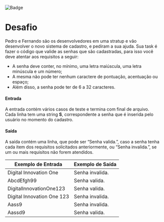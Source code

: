 ![Badge](https://img.shields.io/badge/Desafio-Senha-blue?style=for-the-badge&logo=ghost)
# Desafio
Pedro e Fernando são os desenvolvedores em uma stratup e vão desenvolver o novo sistema de cadastro, e pediram a sua ajuda. Sua task é fazer o código que valide as senhas que são cadastradas, para isso você deve atentar aos requisitos a seguir:
* A senha deve conter, no mínimo, uma letra maiúscula, uma letra minúscula e um número;
* A mesma não pode ter nenhum caractere de pontuação, acentuação ou espaço;
* Além disso, a senha pode ter de 6 a 32 caracteres.

#### Entrada
A entrada contém vários casos de teste e termina com final de arquivo. Cada linha tem uma string __S__, correspondente a senha que é inserida pelo usuário no momento do cadastro.

#### Saída
A saída contém uma linha, que pode ser “Senha valida.”, caso a senha tenha cada item dos requisitos solicitados anteriormente, ou “Senha invalida.”, se um ou mais requisitos não forem atendidos.

| Exemplo de Entrada | Exemplo de Saída |
| --- | ----------- |
| Digital Innovation One | Senha invalida. |
| AbcdEfgh99 | Senha valida. |
| DigitalInnovationOne123 | Senha valida. |
| Digital Innovation One 123 | Senha invalida. |
| Aass9 | Senha invalida. |
| Aassd9 | Senha valida. |
